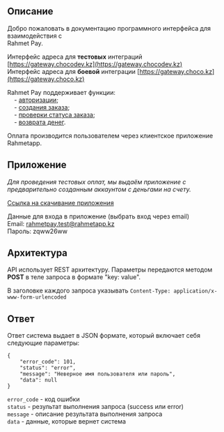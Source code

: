 ## Описание

Добро пожаловать в документацию программного интерфейса для взаимодействия с  
Rahmet Pay.

Интерфейс адреса для **тестовых** интеграций [https://gateway.chocodev.kz](https://gateway.chocodev.kz)  
Интерфейс адреса для **боевой** интеграции [https://gateway.choco.kz](https://gateway.choco.kz)  

Rahmet Pay поддерживает функции:  
&nbsp;&nbsp;&nbsp;&nbsp;- [авторизации](auth.md);  
&nbsp;&nbsp;&nbsp;&nbsp;- [создания заказа](order.md);  
&nbsp;&nbsp;&nbsp;&nbsp;- [проверки статуса заказа](status.md);  
&nbsp;&nbsp;&nbsp;&nbsp;- [возврата денег](refund.md).  

Оплата производится пользователем через клиентское приложение Rahmetapp.  

## Приложение 

*Для проведения тестовых оплат, мы выдаём приложение с предварительно созданным аккаунтом с деньгами на счету.*  

[Ссылка на скачивание приложения](https://github.com/rahmetapp/docs/raw/master/app-develop-debug.apk)  
 
Данные для входа в приложение (выбрать вход через email)  
Email: rahmetpay.test@rahmetapp.kz  
Пароль: zqww26ww

## Архитектура 
API использует REST архитектуру. Параметры передаются методом **POST** в теле запроса в формате "key: value".  

В заголовке каждого запроса указывать `Content-Type: application/x-www-form-urlencoded`  

## Ответ

Ответ система выдает в JSON формате, который включает себя следующие параметры:
```
{
    "error_code": 101,
    "status": "error",
    "message": "Неверное имя пользователя или пароль",
    "data": null
}
```
`error_code` - код ошибки  
`status` - результат выполнения запроса (success или error)  
`message` - описание результата выполнения запроса  
`data` - данные, которые вернет система